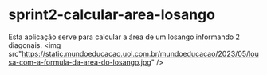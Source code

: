 # sprint2-calcular-area-losango
Esta aplicação serve para calcular a área de um losango informando 2 diagonais.
<img src"https://static.mundoeducacao.uol.com.br/mundoeducacao/2023/05/lousa-com-a-formula-da-area-do-losango.jpg" />

